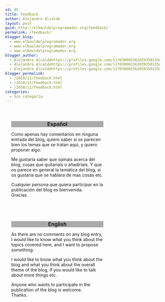 ```yaml
---
id: 45
title: Feedback
author: Alejandro Alcalde
layout: post
guid: http://elbauldelprogramador.org/feedback/
permalink: /feedback/
blogger_blog:
  - www.elbauldelprogramador.org
  - www.elbauldelprogramador.org
  - www.elbauldelprogramador.org
blogger_author:
  - Alejandro Alcaldehttps://profiles.google.com/117030001562039350135noreply@blogger.com
  - Alejandro Alcaldehttps://profiles.google.com/117030001562039350135noreply@blogger.com
  - Alejandro Alcaldehttps://profiles.google.com/117030001562039350135noreply@blogger.com
blogger_permalink:
  - /2010/11/feedback.html
  - /2010/11/feedback.html
  - /2010/11/feedback.html
categories:
  - Sin categoría
---
```

<div style="float:left; margin:20px; width:300px; ">
  <h2 style="font-size:1.2em;  background:#AAA; text-align:center;">
    Espa&ntilde;ol
  </h2>
  
  <p>
    Como apenas hay comentarios en ninguna entrada del blog, quiero saber si os parecen bien los temas que se tratan aqui, y quiero proponer algo:
  </p>
  
  <p>
    Me gustaria saber que opinais acerca del blog, cosas que quitaríais o añadiríais. Y que os parece en general la temática del blog, si os gustaría que se hablara de mas cosas etc.
  </p>
  
  <p>
    Cualquier persona que quiera participar en la publicación del blog es bienvenida.<br /> Gracias.
  </p>
</div>

<div style="float:left; margin:20px; width:300px;">
  <h2 style="font-size:1.2em;  background:#AAA; text-align:center;">
    English
  </h2>
  
  <p>
    As there are no comments on any blog entry, I would like to know what you think about the topics covered here, and I want to propose something:
  </p>
  
  <p>
    I would like to know what you think about the blog and what you think about the overall theme of the blog, if you would like to talk about more things etc.
  </p>
  
  <p>
    Anyone who wants to participate in the publication of the blog is welcome.<br /> Thanks.
  </p>
</div>

